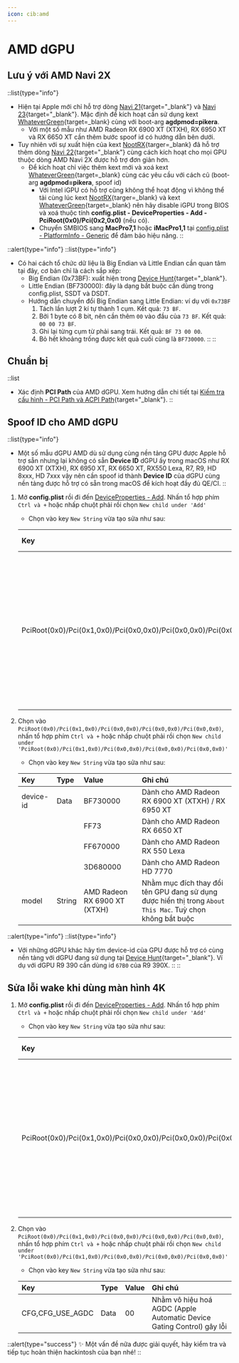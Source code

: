 ```yaml
---
icon: cib:amd
---
```


# AMD dGPU

## Lưu ý với AMD Navi 2X

::list{type="info"}
- Hiện tại Apple mới chỉ hỗ trợ dòng [Navi 21](https://www.techpowerup.com/gpu-specs/amd-navi-21.g923){target="_blank"} và [Navi 23](https://www.techpowerup.com/gpu-specs/amd-navi-23.g926){target="_blank"}. Mặc định để kích hoạt cần sử dụng kext [WhateverGreen](https://github.com/acidanthera/WhateverGreen){target=_blank} cùng với boot-arg **agdpmod=pikera**.
    - Với một số mẫu như AMD Radeon RX 6900 XT (XTXH), RX 6950 XT và RX 6650 XT cần thêm bước spoof id có hướng dẫn bên dưới.
- Tuy nhiên với sự xuất hiện của kext [NootRX](https://github.com/ChefKissInc/NootRX){targer=_blank} đã hỗ trợ thêm dòng [Navi 22](https://www.techpowerup.com/gpu-specs/amd-navi-22.g951){target="_blank"} cùng cách kích hoạt cho mọi GPU thuộc dòng AMD Navi 2X được hỗ trợ đơn giản hơn.
    - Để kích hoạt chỉ việc thêm kext mới và xoá kext [WhateverGreen](https://github.com/acidanthera/WhateverGreen){target=_blank} cùng các yêu cầu với cách cũ (boot-arg **agdpmod=pikera**, spoof id)
        - Với Intel iGPU có hỗ trợ cũng không thể hoạt động vì không thể tải cùng lúc kext [NootRX](https://github.com/ChefKissInc/NootRX){targer=_blank} và kext [WhateverGreen](https://github.com/acidanthera/WhateverGreen){target=_blank} nên hãy disable iGPU trong BIOS và xoá thuộc tính **config.plist - DeviceProperties - Add - PciRoot(0x0)/Pci(0x2,0x0)** (nếu có).
        - Chuyển SMBIOS sang **MacPro7,1** hoặc **iMacPro1,1** tại [config.plist - PlatformInfo - Generic](/gathering-files/config/platforminfo) để đảm bảo hiệu năng.
::

::alert{type="info"}
::list{type="info"}
- Có hai cách tổ chức dữ liệu là Big Endian và Little Endian cần quan tâm tại đây, cơ bản chỉ là cách sắp xếp:
    - Big Endian (0x73BF): xuất hiện trong [Device Hunt](https://devicehunt.com/view/type/pci/vendor/1002){target="_blank"}.
    - Little Endian (BF730000): đây là dạng bắt buộc cần dùng trong config.plist, SSDT và DSDT.
    - Hướng dẫn chuyển đổi Big Endian sang Little Endian: ví dụ với `0x73BF`
        1. Tách lần lượt 2 kí tự thành 1 cụm. Kết quả: `73 BF`.
        2. Bởi 1 byte có 8 bit, nên cần thêm `00` vào đầu của `73 BF`. Kết quả: `00 00 73 BF`.
        3. Ghi lại từng cụm từ phải sang trái. Kết quả: `BF 73 00 00`.
        4. Bỏ hết khoảng trống được kết quả cuối cùng là `BF730000`.
::
::


## Chuẩn bị

::list
- Xác định **PCI Path** của AMD dGPU. Xem hướng dẫn chi tiết tại [Kiếm tra cấu hình - PCI Path và ACPI Path](/hardware/check-hardware-information#pci-path-và-acpi-path){target="_blank"}.
::

## Spoof ID cho AMD dGPU

::list{type="info"}
- Một số mẫu dGPU AMD dù sử dụng cùng nền tảng GPU được Apple hỗ trợ sẵn nhưng lại không có sẵn **Device ID** dGPU ấy trong macOS như RX 6900 XT (XTXH), RX 6950 XT, RX 6650 XT, RX550 Lexa, R7, R9, HD 8xxx, HD 7xxx vậy nên cần spoof id thành **Device ID** của dGPU cùng nền tảng được hỗ trợ có sẵn trong macOS để kích hoạt đầy đủ QE/CI.
::

1. Mở **config.plist** rồi đi đến [DeviceProperties - Add](/gathering-files/config/deviceproperties#add). Nhấn tổ hợp phím `Ctrl và +` hoặc nhấp chuột phải rồi chọn `New child under 'Add'`
    - Chọn vào key `New String` vừa tạo sửa như sau:

    | Key | Type | Ghi chú |
    | :-- | :--- | :------ |
    | PciRoot(0x0)/Pci(0x1,0x0)/Pci(0x0,0x0)/Pci(0x0,0x0)/Pci(0x0,0x0) | Dictionary | Thay `New String` thành **PCI Path** đã xác định. Nhấp hai lần vào `Type` để chọn định dạng khác |

2. Chọn vào `PciRoot(0x0)/Pci(0x1,0x0)/Pci(0x0,0x0)/Pci(0x0,0x0)/Pci(0x0,0x0)`, nhấn tổ hợp phím `Ctrl và +` hoặc nhấp chuột phải rồi chọn `New child under 'PciRoot(0x0)/Pci(0x1,0x0)/Pci(0x0,0x0)/Pci(0x0,0x0)/Pci(0x0,0x0)'`
    - Chọn vào key `New String` vừa tạo sửa như sau:

    | Key | Type | Value | Ghi chú |
    | :-- | :--- | :---- | :------ |
    | device-id	| Data | BF730000 | Dành cho AMD Radeon RX 6900 XT (XTXH) / RX 6950 XT |
    | |  | FF73 | Dành cho AMD Radeon RX 6650 XT |
    |  |  | FF670000 | Dành cho AMD Radeon RX 550 Lexa |
    |  |  | 3D680000 | Dành cho AMD Radeon HD 7770 |
    | model	| String | AMD Radeon RX 6900 XT (XTXH) | Nhằm mục đích thay đổi tên GPU đang sử dụng được hiển thị trong `About This Mac`. Tuỳ chọn không bắt buộc |

::alert{type="info"}
::list{type="info"}
- Với những dGPU khác hãy tìm device-id của GPU được hỗ trợ có cùng nền tảng với dGPU đang sử dụng tại [Device Hunt](https://devicehunt.com/view/type/pci/vendor/1002){target="_blank"}. Ví dụ với dGPU R9 390 cần dùng id `67B0` của R9 390X.
::
::

## Sửa lỗi wake khi dùng màn hình 4K

1. Mở **config.plist** rồi đi đến [DeviceProperties - Add](/gathering-files/config/deviceproperties#add). Nhấn tổ hợp phím `Ctrl và +` hoặc nhấp chuột phải rồi chọn `New child under 'Add'`
    - Chọn vào key `New String` vừa tạo sửa như sau:

    | Key | Type | Ghi chú |
    | :-- | :--- | :------ |
    | PciRoot(0x0)/Pci(0x1,0x0)/Pci(0x0,0x0)/Pci(0x0,0x0)/Pci(0x0,0x0) | Dictionary | Thay `New String` thành **PCI Path** đã xác định. Nhấp hai lần vào `Type` để chọn định dạng khác |

2. Chọn vào `PciRoot(0x0)/Pci(0x1,0x0)/Pci(0x0,0x0)/Pci(0x0,0x0)/Pci(0x0,0x0)`, nhấn tổ hợp phím `Ctrl và +` hoặc nhấp chuột phải rồi chọn `New child under 'PciRoot(0x0)/Pci(0x1,0x0)/Pci(0x0,0x0)/Pci(0x0,0x0)/Pci(0x0,0x0)'`
    - Chọn vào key `New String` vừa tạo sửa như sau:

    | Key | Type | Value | Ghi chú |
    | :-- | :--- | :---- | :------ |
    | CFG,CFG_USE_AGDC | Data | 00 | Nhằm vô hiệu hoá AGDC (Apple Automatic Device Gating Control) gây lỗi |

::alert{type="success"}
✨ Một vấn đề nữa được giải quyết, hãy kiểm tra và tiếp tục hoàn thiện hackintosh của bạn nhé!
::